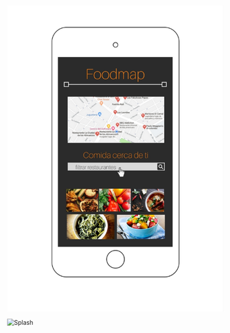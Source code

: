 ![vista principal](https://github.com/AnaSalazar/curricula-js/blob/04-social-network/04-social-network/02-jquery/08-code-challenges/foodmap/2.jpg?raw=true)

![Splash](https://AnaSalazar/curricula-js/blob/04-social-network/04-social-network/02-jquery/08-code-challenges/foodmap/splash.jpg?raw=true)